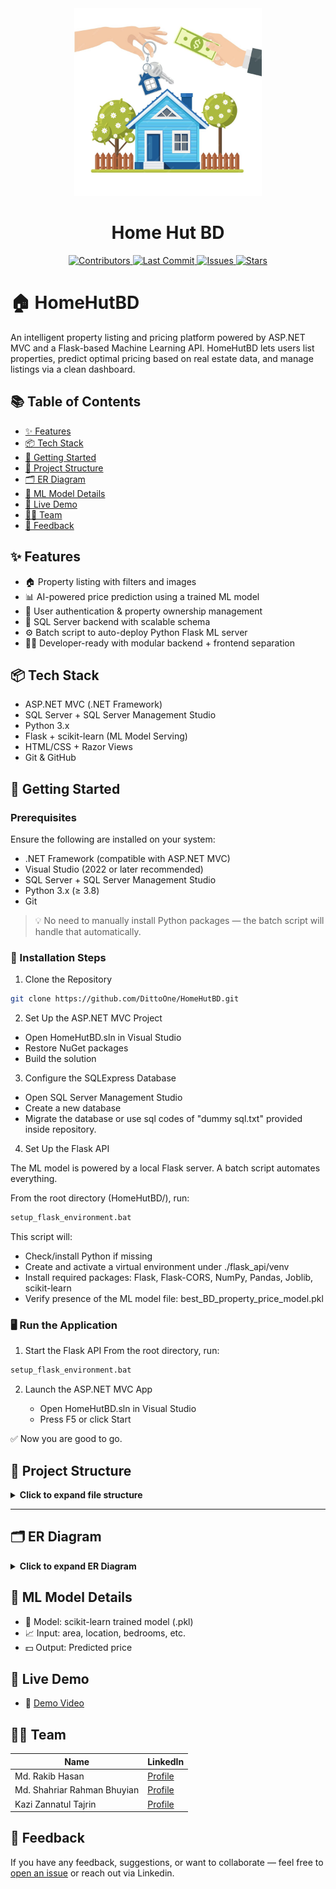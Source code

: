 <div align="center">
  <img src="HomeHutBD/wwwroot/images/background.jpg" alt="acr-logo" width="300" />
  <h1><strong>Home Hut BD</strong></h1>

  <p>
    <a href="https://github.com/DittoOne/HomeHutBD/graphs/contributors">
    <img src="https://img.shields.io/github/contributors/DittoOne/HomeHutBD" alt="Contributors" />
    </a>
    <a href="https://github.com/DittoOne/HomeHutBD/commits/main">
    <img src="https://img.shields.io/github/last-commit/DittoOne/HomeHutBD" alt="Last Commit" />
    </a>
    <a href="https://github.com/DittoOne/HomeHutBD/issues">
    <img src="https://img.shields.io/github/issues/DittoOne/HomeHutBD" alt="Issues" />
    </a>
    <a href="https://github.com/DittoOne/HomeHutBD/stargazers">
    <img src="https://img.shields.io/github/stars/DittoOne/HomeHutBD" alt="Stars" />
    </a>
  </p>

</div>
  
# 🏠 HomeHutBD

An intelligent property listing and pricing platform powered by ASP.NET MVC and a Flask-based Machine Learning API. HomeHutBD lets users list properties, predict optimal pricing based on real estate data, and manage listings via a clean dashboard.


## 📚 Table of Contents

* [✨ Features](#-features)
* [📦 Tech Stack](#-tech-stack)
* [🚀 Getting Started](#-getting-started)
* [📁 Project Structure](#-project-structure)
* [🗂️ ER Diagram](#-er-diagram)
* [🤖 ML Model Details](#-ml-model-details)
* [🎥 Live Demo](#-live-demo)
* [👨‍💻 Team](#-team)
* [💬 Feedback](#-feedback)


## ✨ Features

* 🏠 Property listing with filters and images
* 📊 AI-powered price prediction using a trained ML model
* 🔐 User authentication & property ownership management
* 💾 SQL Server backend with scalable schema
* ⚙️ Batch script to auto-deploy Python Flask ML server
* 👨‍💻 Developer-ready with modular backend + frontend separation

## 📦 Tech Stack

* ASP.NET MVC (.NET Framework)
* SQL Server + SQL Server Management Studio
* Python 3.x
* Flask + scikit-learn (ML Model Serving)
* HTML/CSS + Razor Views
* Git & GitHub


## 🚀 Getting Started

### Prerequisites

Ensure the following are installed on your system:

* .NET Framework (compatible with ASP.NET MVC)
* Visual Studio (2022 or later recommended)
* SQL Server + SQL Server Management Studio
* Python 3.x (≥ 3.8)
* Git

> 💡 No need to manually install Python packages — the batch script will handle that automatically.



### 🔧 Installation Steps

1. Clone the Repository

```bash
git clone https://github.com/DittoOne/HomeHutBD.git
```

2. Set Up the ASP.NET MVC Project

* Open HomeHutBD.sln in Visual Studio
* Restore NuGet packages
* Build the solution

3. Configure the SQLExpress Database

* Open SQL Server Management Studio
* Create a new database
* Migrate the database or use sql codes of "dummy sql.txt" provided inside repository.

4. Set Up the Flask API

The ML model is powered by a local Flask server. A batch script automates everything.

From the root directory (HomeHutBD/), run:

```bash
setup_flask_environment.bat
```

This script will:

* Check/install Python if missing
* Create and activate a virtual environment under ./flask\_api/venv
* Install required packages: Flask, Flask-CORS, NumPy, Pandas, Joblib, scikit-learn
* Verify presence of the ML model file: best\_BD\_property\_price\_model.pkl


### 🖥️ Run the Application

1. Start the Flask API
   From the root directory, run:

```bash
setup_flask_environment.bat
```

2. Launch the ASP.NET MVC App

   * Open HomeHutBD.sln in Visual Studio
   * Press F5 or click Start

✅ Now you are good to go.



## 📁 Project Structure

<details>
<summary><strong>Click to expand file structure</strong></summary>

```
HomeHutBD/
├── wwwroot/
├── Controllers/
│   ├── AccountController.cs
│   ├── ChatController.cs
│   ├── HomeController.cs
│   ├── PredictionController.cs
│   └── PropertiesController.cs
├── Data/
│   └── ApplicationDbContext.cs
├── flask_api/
│   ├── app.py
│   ├── best_BD_property_price_model.pkl
│   ├── requirements.txt
│   └── venv/
├── Helpers/
│   └── SessionHelper.cs
├── Migrations/
├── Models/
│   ├── Admin.cs
│   ├── Chats.cs
│   ├── ErrorViewModel.cs
│   ├── Properties.cs
│   ├── PropertyPredictionModel.cs
│   ├── Users.cs
│   └── VerificationRequests.cs
├── Services/
│   └── FlaskServiceManager.cs
├── ViewModels/
├── Views/
│   ├── Account/
│   ├── Chat/
│   ├── Home/
│   ├── prediction/
│   ├── Properties/
│   └── Shared/
├── appsettings.json
├── Program.cs
└── setup_flask_environment.bat
```

</details>

---

## 🗂️ ER Diagram


<details>
<summary><strong>Click to expand ER Diagram</strong></summary>

```mermaid
erDiagram
    Admin {
        INT AdminId PK
        NVARCHAR Email
        NVARCHAR Password
    }

    Users {
        INT UserId PK
        NVARCHAR Username
        NVARCHAR FirstName
        NVARCHAR LastName
        NVARCHAR PhoneNumber
        NVARCHAR Email
        NVARCHAR Password
        NVARCHAR ProfileImage
        DATETIME CreatedAt
    }

    VerificationRequests {
        INT VerificationRequestId PK
        INT UserId FK
        NVARCHAR NidNumber
        NVARCHAR VerificationStatus
        DATETIME RequestDate
        INT ApprovedBy FK
    }

    Properties {
        INT PropertyId PK
        INT UserId FK
        NVARCHAR Title
        INT AreaSqft
        NVARCHAR Address
        INT Bathrooms
        INT Bedrooms
        NVARCHAR Type
        NVARCHAR Purpose
        NVARCHAR ImageUrl
        NVARCHAR FloorPlan
        DATETIME LastUpdate
        DECIMAL Price
        INT Nid_Verification FK
    }

    Chats {
        INT ChatId PK
        INT SenderId FK
        INT ReceiverId FK
        INT PropertyId FK
        NVARCHAR Message
        DATETIME Timestamp
    }

    Users ||--o{ VerificationRequests : "requests"
    Admin ||--o{ VerificationRequests : "approves"
    Users ||--o{ Properties : "posts"
    VerificationRequests ||--o{ Properties : "verifies"
    Users ||--o{ Chats : "sends"
    Properties ||--o{ Chats : "discussed in"
```

</details>



## 🤖 ML Model Details

* 🧠 Model: scikit-learn trained model (.pkl)
* 📈 Input: area, location, bedrooms, etc.
* 💵 Output: Predicted price


## 🎥 Live Demo


* 🎦 [Demo Video](https://www.youtube.com/watch?v=your-demo-video)


## 👨‍💻 Team

| Name                        | LinkedIn                                                               |
| --------------------------- | ---------------------------------------------------------------------- |
| Md. Rakib Hasan             | [Profile](https://www.linkedin.com/in/afnanhasanrakib)                 |
| Md. Shahriar Rahman Bhuyian | [Profile](https://www.linkedin.com/in/shahriar-rahman-3893012a8/)      |
| Kazi Zannatul Tajrin        | [Profile](https://www.linkedin.com/in/kazi-zannatul-tajrin-76b835256/) |


## 💬 Feedback

If you have any feedback, suggestions, or want to collaborate — feel free to [open an issue](https://github.com/AfnanRakib/AUST-CODE-REALM/issues) or reach out via Linkedin.
